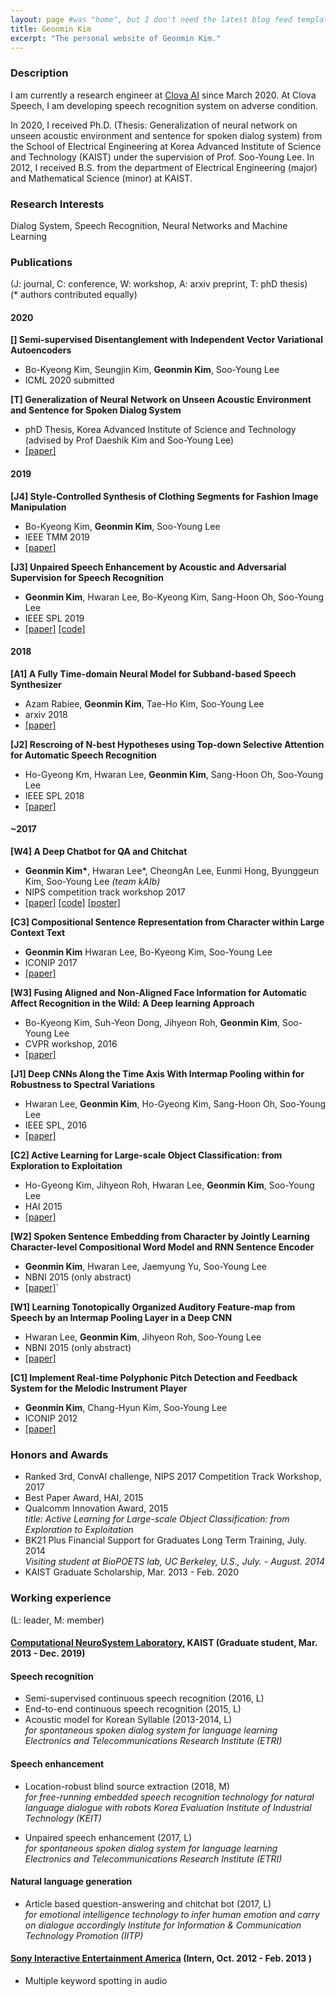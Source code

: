 ```yaml
---
layout: page #was "home", but I don't need the latest blog feed template on the homepage
title: Geonmin Kim
excerpt: "The personal website of Geonmin Kim."
---
```


### Description
I am currently a research engineer at [Clova AI](https://clova.ai/en/research/research-areas.html) since March 2020. 
At Clova Speech, I am developing speech recognition system on adverse condition.

In 2020, I received Ph.D. (Thesis: Generalization of neural network on unseen acoustic environment and sentence for spoken dialog system) from the School of Electrical Engineering at Korea Advanced Institute of Science and Technology (KAIST) under the supervision of Prof. Soo-Young Lee. In 2012, I received B.S. from the department of Electrical Engineering (major) and Mathematical Science (minor) at KAIST.

### Research Interests
Dialog System, Speech Recognition, Neural Networks and Machine Learning

### Publications
(J: journal, C: conference, W: workshop, A: arxiv preprint, T: phD thesis)  
(* authors contributed equally)

#### 2020
**[] Semi-supervised Disentanglement with Independent Vector Variational Autoencoders**
* Bo-Kyeong Kim, Seungjin Kim, **Geonmin Kim**, Soo-Young Lee
* ICML 2020 submitted

**[T] Generalization of Neural Network on Unseen Acoustic Environment and Sentence for Spoken Dialog System**
* phD Thesis, Korea Advanced Institute of Science and Technology  
(advised by Prof Daeshik Kim and Soo-Young Lee)
* [\[paper\]](https://github.com/lifelongeek/lifelongeek.github.io/blob/master/GeonminKim_phDthesis.pdf)

#### 2019
**[J4] Style-Controlled Synthesis of Clothing Segments for Fashion Image Manipulation**
* Bo-Kyeong Kim, **Geonmin Kim**, Soo-Young Lee
* IEEE TMM 2019
* [\[paper\]](https://ieeexplore.ieee.org/document/8770290)

**[J3] Unpaired Speech Enhancement by Acoustic and Adversarial Supervision for Speech Recognition**
* **Geonmin Kim**, Hwaran Lee, Bo-Kyeong Kim, Sang-Hoon Oh, Soo-Young Lee
* IEEE SPL 2019
* [\[paper\]](https://ieeexplore.ieee.org/document/8528843) [\[code\]](https://github.com/lifelongeek/AAS_enhancement)


#### 2018
**[A1] A Fully Time-domain Neural Model for Subband-based Speech Synthesizer**
* Azam Rabiee, **Geonmin Kim**, Tae-Ho Kim, Soo-Young Lee
* arxiv 2018
* [\[paper\]](https://arxiv.org/abs/1810.05319)

**[J2] Rescroing of N-best Hypotheses using Top-down Selective Attention for Automatic Speech Recognition**
*  Ho-Gyeong Km, Hwaran Lee, **Geonmin Kim**, Sang-Hoon Oh, Soo-Young Lee
* IEEE SPL 2018
* [\[paper\]](https://ieeexplore.ieee.org/document/8105863)

#### ~2017
**[W4] A Deep Chatbot for QA and Chitchat**
* **Geonmin Kim\***, Hwaran Lee\*, CheongAn Lee, Eunmi Hong, Byunggeun Kim, Soo-Young Lee *(team kAIb)*
* NIPS competition track workshop 2017
* [\[paper\]](https://github.com/lifelongeek/lifelongeek.github.io/blob/master/2017_convai_nips_combine.pdf) [\[code\]](https://github.com/lifelongeek/kaib_nips) [\[poster\]](https://github.com/lifelongeek/lifelongeek.github.io/blob/master/2017_convai_nips_poster.pdf)

**[C3] Compositional Sentence Representation from Character within Large Context Text**
* **Geonmin Kim** Hwaran Lee, Bo-Kyeong Kim, Soo-Young Lee
* ICONIP 2017
* [\[paper\]](https://arxiv.org/abs/1605.00482)

**[W3] Fusing Aligned and Non-Aligned Face Information for Automatic Affect Recognition in the Wild: A Deep learning Approach** 
* Bo-Kyeong Kim, Suh-Yeon Dong, Jihyeon Roh, **Geonmin Kim**, Soo-Young Lee
* CVPR workshop, 2016
* [\[paper\]](https://ieeexplore.ieee.org/abstract/document/7789677)

**[J1] Deep CNNs Along the Time Axis With Intermap Pooling within for Robustness to Spectral Variations**
* Hwaran Lee, **Geonmin Kim**, Ho-Gyeong Kim, Sang-Hoon Oh, Soo-Young Lee
* IEEE SPL, 2016
* [\[paper\]](https://ieeexplore.ieee.org/document/7508979)

**[C2] Active Learning for Large-scale Object Classification: from Exploration to Exploitation**
* Ho-Gyeong Kim, Jihyeon Roh, Hwaran Lee, **Geonmin Kim**, Soo-Young Lee
* HAI 2015
* [\[paper\]](https://dl.acm.org/doi/10.1145/2814940.2814989)

**[W2] Spoken Sentence Embedding from Character by Jointly Learning Character-level Compositional Word Model and RNN Sentence Encoder**
* **Geonmin Kim**, Hwaran Lee, Jaemyung Yu, Soo-Young Lee
* NBNI 2015 (only abstract)
* [\[paper\]](https://github.com/lifelongeek/lifelongeek.github.io/blob/master/NBNI2015_abstract_geonmin.pdf)`

**[W1] Learning Tonotopically Organized Auditory Feature-map from Speech by an Intermap Pooling Layer in a Deep CNN**
* Hwaran Lee, **Geonmin Kim**, Jihyeon Roh, Soo-Young Lee
* NBNI 2015 (only abstract)
* [\[paper\]](https://github.com/lifelongeek/lifelongeek.github.io/blob/master/NBNI2015_abstract_hwaran.pdf)

**[C1] Implement Real-time Polyphonic Pitch Detection and Feedback System for the Melodic Instrument Player**
* **Geonmin Kim**, Chang-Hyun Kim, Soo-Young Lee
* ICONIP 2012
* [\[paper\]](https://link.springer.com/content/pdf/10.1007%2F978-3-642-34478-7_18.pdf)

### Honors and Awards
* Ranked 3rd, ConvAI challenge, NIPS 2017 Competition Track Workshop, 2017
* Best Paper Award, HAI, 2015
* Qualcomm Innovation Award, 2015  
*title: Active Learning for Large-scale Object Classification: from Exploration to Exploitation*
* BK21 Plus Financial Support for Graduates Long Term Training, July. 2014  
*Visiting student at BioPOETS lab, UC Berkeley, U.S., July. - August. 2014*
* KAIST Graduate Scholarship, Mar. 2013 - Feb. 2020
 
### Working experience
(L: leader, M: member)

#### [Computational NeuroSystem Laboratory](cnsl.kaist.ac.kr), KAIST (Graduate student, Mar. 2013 - Dec. 2019)
#### Speech recognition
- Semi-supervised continuous speech recognition (2016, L)
- End-to-end continuous speech recognition (2015, L)
- Acoustic model for Korean Syllable (2013-2014, L)  
*for spontaneous spoken dialog system for language learning Electronics and Telecommunications Research Institute (ETRI)*

#### Speech enhancement
- Location-robust blind source extraction (2018, M)  
*for free-running embedded speech recognition technology for natural language dialogue with robots Korea Evaluation Institute of Industrial Technology (KEIT)*

- Unpaired speech enhancement (2017, L)  
*for spontaneous spoken dialog system for language learning Electronics and Telecommunications Research Institute (ETRI)*

#### Natural language generation
- Article based question-answering and chitchat bot (2017, L)  
*for emotional intelligence technology to infer human emotion and carry on dialogue accordingly Institute for Information & Communication Technology Promotion (IITP)*

#### [Sony Interactive Entertainment America](https://www.sie.com/en/index.html) (Intern, Oct. 2012 - Feb. 2013 ) 
- Multiple keyword spotting in audio



